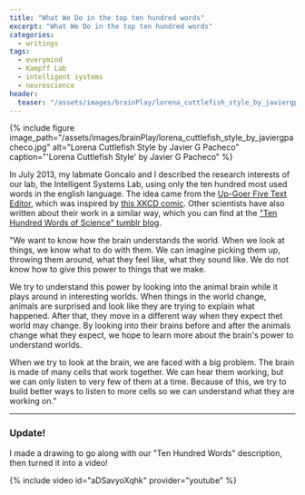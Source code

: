 ```yaml
---
title: "What We Do in the top ten hundred words"
excerpt: "What We Do in the top ten hundred words"
categories:
  - writings
tags:
  - everymind
  - Kampff Lab
  - intelligent systems
  - neuroscience
header:
  teaser: "/assets/images/brainPlay/lorena_cuttlefish_style_by_javiergpacheco.jpg"
---
```


{% include figure image_path="/assets/images/brainPlay/lorena_cuttlefish_style_by_javiergpacheco.jpg" alt="Lorena Cuttlefish Style by Javier G Pacheco" caption="'Lorena Cuttlefish Style' by Javier G Pacheco" %}

In July 2013, my labmate Goncalo and I described the research interests of our lab, the Intelligent Systems Lab, using only the ten hundred most used words in the english language. The idea came from the [Up-Goer Five Text Editor](http://splasho.com/upgoer5/), which was inspired by [this XKCD comic](https://xkcd.com/1133/). Other scientists have also written about their work in a similar way, which you can find at the ["Ten Hundred Words of Science" tumblr blog](http://tenhundredwordsofscience.tumblr.com/).

"We want to know how the brain understands the world. When we look at things, we know what to do with them. We can imagine picking them up, throwing them around, what they feel like, what they sound like. We do not know how to give this power to things that we make. 

We try to understand this power by looking into the animal brain while it plays around in interesting worlds. When things in the world change, animals are surprised and look like they are trying to explain what happened. After that, they move in a different way when they expect thet world may change. By looking into their brains before and after the animals change what they expect, we hope to learn more about the brain's power to understand worlds. 

When we try to look at the brain, we are faced with a big problem. The brain is made of many cells that work together. We can hear them working, but we can only listen to very few of them at a time. Because of this, we try to build better ways to listen to more cells so we can understand what they are working on."

---
### Update!
I made a drawing to go along with our "Ten Hundred Words" description, then turned it into a video!

{% include video id="aDSavyoXqhk" provider="youtube" %}
